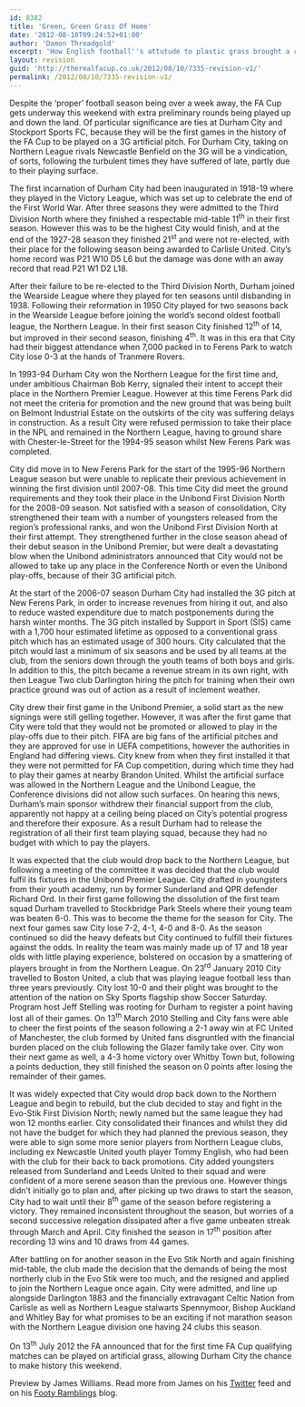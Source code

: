 ```yaml
---
id: 8382
title: 'Green, Green Grass Of Home'
date: '2012-08-10T09:24:52+01:00'
author: 'Damon Threadgold'
excerpt: 'How English football''s attutude to plastic grass brought a club to its knees. Footy Ramblings'' James Williams on the trials of Durham City.'
layout: revision
guid: 'http://therealfacup.co.uk/2012/08/10/7335-revision-v1/'
permalink: /2012/08/10/7335-revision-v1/
---
```


Despite the ‘proper’ football season being over a week away, the FA Cup gets underway this weekend with extra preliminary rounds being played up and down the land. Of particular significance are ties at Durham City and Stockport Sports FC, because they will be the first games in the history of the FA Cup to be played on a 3G artificial pitch. For Durham City, taking on Northern League rivals Newcastle Benfield on the 3G will be a vindication, of sorts, following the turbulent times they have suffered of late, partly due to their playing surface.

The first incarnation of Durham City had been inaugurated in 1918-19 where they played in the Victory League, which was set up to celebrate the end of the First World War. After three seasons they were admitted to the Third Division North where they finished a respectable mid-table 11<sup>th</sup> in their first season. However this was to be the highest City would finish, and at the end of the 1927-28 season they finished 21<sup>st</sup> and were not re-elected, with their place for the following season being awarded to Carlisle United. City’s home record was P21 W10 D5 L6 but the damage was done with an away record that read P21 W1 D2 L18.

After their failure to be re-elected to the Third Division North, Durham joined the Wearside League where they played for ten seasons until disbanding in 1938. Following their reformation in 1950 City played for two seasons back in the Wearside League before joining the world’s second oldest football league, the Northern League. In their first season City finished 12<sup>th</sup> of 14, but improved in their second season, finishing 4<sup>th</sup>. It was in this era that City had their biggest attendance when 7,000 packed in to Ferens Park to watch City lose 0-3 at the hands of Tranmere Rovers.

In 1993-94 Durham City won the Northern League for the first time and, under ambitious Chairman Bob Kerry, signaled their intent to accept their place in the Northern Premier League. However at this time Ferens Park did not meet the criteria for promotion and the new ground that was being built on Belmont Industrial Estate on the outskirts of the city was suffering delays in construction. As a result City were refused permission to take their place in the NPL and remained in the Northern League, having to ground share with Chester-le-Street for the 1994-95 season whilst New Ferens Park was completed.

City did move in to New Ferens Park for the start of the 1995-96 Northern League season but were unable to replicate their previous achievement in winning the first division until 2007-08. This time City did meet the ground requirements and they took their place in the Unibond First Division North for the 2008-09 season. Not satisfied with a season of consolidation, City strengthened their team with a number of youngsters released from the region’s professional ranks, and won the Unibond First Division North at their first attempt. They strengthened further in the close season ahead of their debut season in the Unibond Premier, but were dealt a devastating blow when the Unibond administrators announced that City would not be allowed to take up any place in the Conference North or even the Unibond play-offs, because of their 3G artificial pitch.

At the start of the 2006-07 season Durham City had installed the 3G pitch at New Ferens Park, in order to increase revenues from hiring it out, and also to reduce wasted expenditure due to match postponements during the harsh winter months. The 3G pitch installed by Support in Sport (SIS) came with a 1,700 hour estimated lifetime as opposed to a conventional grass pitch which has an estimated usage of 300 hours. City calculated that the pitch would last a minimum of six seasons and be used by all teams at the club, from the seniors down through the youth teams of both boys and girls. In addition to this, the pitch became a revenue stream in its own right, with then League Two club Darlington hiring the pitch for training when their own practice ground was out of action as a result of inclement weather.

City drew their first game in the Unibond Premier, a solid start as the new signings were still gelling together. However, it was after the first game that City were told that they would not be promoted or allowed to play in the play-offs due to their pitch. FIFA are big fans of the artificial pitches and they are approved for use in UEFA competitions, however the authorities in England had differing views. City knew from when they first installed it that they were not permitted for FA Cup competition, during which time they had to play their games at nearby Brandon United. Whilst the artificial surface was allowed in the Northern League and the Unibond League, the Conference divisions did not allow such surfaces. On hearing this news, Durham’s main sponsor withdrew their financial support from the club, apparently not happy at a ceiling being placed on City’s potential progress and therefore their exposure. As a result Durham had to release the registration of all their first team playing squad, because they had no budget with which to pay the players.

It was expected that the club would drop back to the Northern League, but following a meeting of the committee it was decided that the club would fulfil its fixtures in the Unibond Premier League. City drafted in youngsters from their youth academy, run by former Sunderland and QPR defender Richard Ord. In their first game following the dissolution of the first team squad Durham travelled to Stockbridge Park Steels where their young team was beaten 6-0. This was to become the theme for the season for City. The next four games saw City lose 7-2, 4-1, 4-0 and 8-0. As the season continued so did the heavy defeats but City continued to fulfill their fixtures against the odds. In reality the team was mainly made up of 17 and 18 year olds with little playing experience, bolstered on occasion by a smattering of players brought in from the Northern League. On 23<sup>rd</sup> January 2010 City travelled to Boston United, a club that was playing league football less than three years previously. City lost 10-0 and their plight was brought to the attention of the nation on Sky Sports flagship show Soccer Saturday. Program host Jeff Stelling was rooting for Durham to register a point having lost all of their games. On 13<sup>th</sup> March 2010 Stelling and City fans were able to cheer the first points of the season following a 2-1 away win at FC United of Manchester, the club formed by United fans disgruntled with the financial burden placed on the club following the Glazer family take over. City won their next game as well, a 4-3 home victory over Whitby Town but, following a points deduction, they still finished the season on 0 points after losing the remainder of their games.

It was widely expected that City would drop back down to the Northern League and begin to rebuild, but the club decided to stay and fight in the Evo-Stik First Division North; newly named but the same league they had won 12 months earlier. City consolidated their finances and whilst they did not have the budget for which they had planned the previous season, they were able to sign some more senior players from Northern League clubs, including ex Newcastle United youth player Tommy English, who had been with the club for their back to back promotions. City added youngsters released from Sunderland and Leeds United to their squad and were confident of a more serene season than the previous one. However things didn’t initially go to plan and, after picking up two draws to start the season, City had to wait until their 8<sup>th</sup> game of the season before registering a victory. They remained inconsistent throughout the season, but worries of a second successive relegation dissipated after a five game unbeaten streak through March and April. City finished the season in 17<sup>th</sup> position after recording 13 wins and 10 draws from 44 games.

After battling on for another season in the Evo Stik North and again finishing mid-table, the club made the decision that the demands of being the most northerly club in the Evo Stik were too much, and the resigned and applied to join the Northern League once again. City were admitted, and line up alongside Darlington 1883 and the financially extravagant Celtic Nation from Carlisle as well as Northern League stalwarts Spennymoor, Bishop Auckland and Whitley Bay for what promises to be an exciting if not marathon season with the Northern League division one having 24 clubs this season.

On 13<sup>th</sup> July 2012 the FA announced that for the first time FA Cup qualifying matches can be played on artificial grass, allowing Durham City the chance to make history this weekend.

Preview by James Williams. Read more from James on his [Twitter](https://twitter.com/footyramblings) feed and on his [Footy Ramblings](http://footyramblings.wordpress.com/) blog.